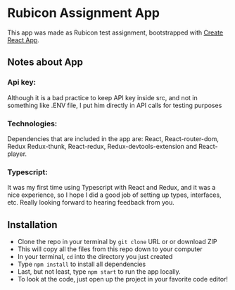 # Rubicon Assignment App

This app was made as Rubicon test assignment, bootstrapped with [Create React App](https://github.com/facebook/create-react-app).

## Notes about App
 ### Api key: 
 Although  it is a bad practice to keep API key inside src, and not in something like .ENV file, I put him directly in API calls for testing purposes
 ### Technologies:
 Dependencies that are included in the app are: React, React-router-dom, Redux Redux-thunk, React-redux, Redux-devtools-extension and React-player.
 ### Typescript:
 It was my first time using Typescript with React and Redux, and it was a nice experience, so I hope I did a good job of setting up types, interfaces, etc. Really looking         forward to hearing feedback from you.

## Installation

* Clone the repo in your terminal by ```git clone``` URL or or download ZIP
* This will copy all the files from this repo down to your computer
* In your terminal, ```cd``` into the directory you just created
* Type ```npm install``` to install all dependencies
* Last, but not least, type ```npm start``` to run the app locally.
* To look at the code, just open up the project in your favorite code editor!
